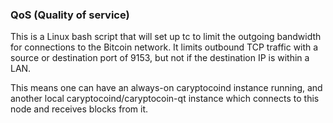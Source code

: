 ### QoS (Quality of service) ###

This is a Linux bash script that will set up tc to limit the outgoing bandwidth for connections to the Bitcoin network. It limits outbound TCP traffic with a source or destination port of 9153, but not if the destination IP is within a LAN.

This means one can have an always-on caryptocoind instance running, and another local caryptocoind/caryptocoin-qt instance which connects to this node and receives blocks from it.
